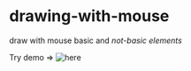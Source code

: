 # drawing-with-mouse
draw with mouse basic and *not-basic elements*


Try demo => ![here](https://nngogol.github.io/drawing-with-mouse/)
